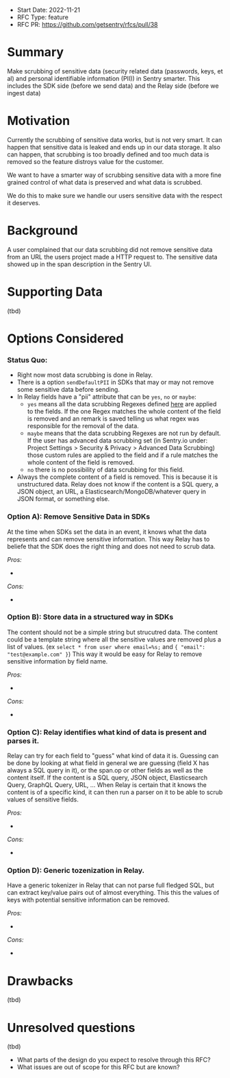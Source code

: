 - Start Date: 2022-11-21
- RFC Type: feature
- RFC PR: https://github.com/getsentry/rfcs/pull/38

# Summary

Make scrubbing of sensitive data (security related data (passwords, keys, et al) and personal identifiable information (PII)) in Sentry smarter.
This includes the SDK side (before we send data) and the Relay side (before we ingest data)

# Motivation

Currently the scrubbing of sensitive data works, but is not very smart. It can happen that sensitive data is leaked and ends up in our data storage.
It also can happen, that scrubbing is too broadly defined and too much data is removed so the feature distroys value for the customer.

We want to have a smarter way of scrubbing sensitive data with a more fine grained control of what data is preserved and what data is scrubbed.

We do this to make sure we handle our users sensitive data with the respect it deserves.

# Background

A user complained that our data scrubbing did not remove sensitive data from an URL the users project made a HTTP request to. The sensitive data showed up in the span description in the Sentry UI.

# Supporting Data

(tbd)

# Options Considered

### Status Quo:

- Right now most data scrubbing is done in Relay.
- There is a option `sendDefaultPII` in SDKs that may or may not remove some sensitive data before sending.
- In Relay fields have a "pii" attribute that can be `yes`, `no` or `maybe`:
  - `yes` means all the data scrubbing Regexes defined [here](https://github.com/getsentry/relay/blob/master/relay-general/src/pii/regexes.rs#L103-L274) are applied to the fields. If the one Regex matches the whole content of the field is removed and an remark is saved telling us what regex was responsible for the removal of the data.
  - `maybe` means that the data scrubbing Regexes are not run by default. If the user has advanced data scrubbing set (in Sentry.io under: Project Settings > Security & Privacy > Advanced Data Scrubbing) those custom rules are applied to the field and if a rule matches the whole content of the field is removed.
  - `no` there is no possibility of data scrubbing for this field.
- Always the complete content of a field is removed. This is because it is unstructured data. Relay does not know if the content is a SQL query, a JSON object, an URL, a Elasticsearch/MongoDB/whatever query in JSON format, or something else.

### Option A): Remove Sensitive Data in SDKs

At the time when SDKs set the data in an event, it knows what the data represents and can remove sensitive information. This way Relay has to beliefe that the SDK does the right thing and does not need to scrub data.

_Pros:_

-

_Cons:_

-

### Option B): Store data in a structured way in SDKs

The content should not be a simple string but strucutred data. The content could be a template string where all the sensitive values are removed plus a list of values. (ex `select * from user where email=%s;` and `{ "email": "test@example.com" }`) This way it would be easy for Relay to remove sensitive information by field name.

_Pros:_

-

_Cons:_

-

### Option C): Relay identifies what kind of data is present and parses it.

Relay can try for each field to "guess" what kind of data it is. Guessing can be done by looking at what field in general we are guessing (field X has always a SQL query in it), or the span.op or other fields as well as the content itself. If the content is a SQL query, JSON object, Elasticsearch Query, GraphQL Query, URL, ... When Relay is certain that it knows the content is of a specific kind, it can then run a parser on it to be able to scrub values of sensitive fields.

_Pros:_

-

_Cons:_

-

### Option D): Generic tozenization in Relay.

Have a generic tokenizer in Relay that can not parse full fledged SQL, but can extract key/value pairs out of almost everything. This this the values of keys with potential sensitive information can be removed.

_Pros:_

-

_Cons:_

-

# Drawbacks

(tbd)

# Unresolved questions

(tbd)

- What parts of the design do you expect to resolve through this RFC?
- What issues are out of scope for this RFC but are known?
